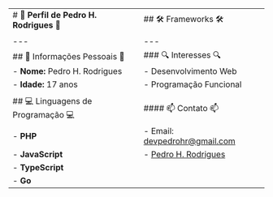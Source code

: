 |                    |                      |
|--------------------|----------------------|
| # 🌟 **Perfil de Pedro H. Rodrigues** 🌟 | ## 🛠️ Frameworks 🛠️ |
|                    |                      |
| --- | --- |
| ## 🚀 Informações Pessoais 🚀 | ### 🔍 Interesses 🔍 |
| - **Nome:** Pedro H. Rodrigues | - Desenvolvimento Web |
| - **Idade:** 17 anos | - Programação Funcional |
|                    |                      |
| ## 💻 Linguagens de Programação 💻 | #### 📫 Contato 📫 |
| - **PHP** | - Email: devpedrohr@gmail.com |
| - **JavaScript** | - [Pedro H. Rodrigues](link_para_o_perfil_do_LinkedIn) |
| - **TypeScript** |                      |
| - **Go** |                      |
